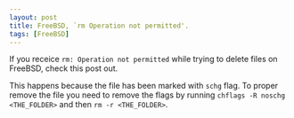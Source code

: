 ```yaml
---
layout: post
title: FreeBSD, `rm Operation not permitted'.
tags: [FreeBSD]
---
```


If you receice `rm: Operation not permitted` while trying to delete files on FreeBSD, check
this post out.

This happens because the file has been marked with `schg` flag. To proper remove the file
you need to remove the flags by running `chflags -R noschg <THE_FOLDER>` and then `rm -r <THE_FOLDER>`.
